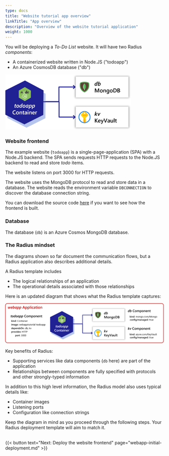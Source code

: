 ```yaml
---
type: docs
title: "Website tutorial app overview"
linkTitle: "App overview"
description: "Overview of the website tutorial application"
weight: 1000
---
```


You will be deploying a *To-Do List* website. It will have two Radius *components*:

- A containerized website written in Node.JS ("todoapp")
- An Azure CosmosDB database ("db")


<img src="todoapp-diagram.png" width=400 alt="Simple app diagram">

### Website frontend

The example website (`todoapp`) is a single-page-application (SPA) with a Node.JS backend. The SPA sends requests HTTP requests to the Node.JS backend to read and store *todo* items.

The website listens on port 3000 for HTTP requests. 

The website uses the MongoDB protocol to read and store data in a database. The website reads the environment variable `DBCONNECTION` to discover the database connection string.

You can download the source code [here](/tutorial/webapp.zip) if you want to see how the frontend is built.

### Database

The database (`db`) is an Azure Cosmos MongoDB database.

### The Radius mindset

The diagrams shown so far document the communication flows, but a Radius application also describes additional details. 

A Radius template includes 

- The logical relationships of an application 
- The operational details associated with those relationships 

Here is an updated diagram that shows what the Radius template captures:

<img src="todoapp-appdiagram.png" width=600 alt="App diagram with descriptions of all the details and relationships."><br />

Key benefits of Radius:

- Supporting services like data components (`db` here) are part of the application
- Relationships between components are fully specified with protocols and other strongly-typed information

In addition to this high level information, the Radius model also uses typical details like:

- Container images
- Listening ports
- Configuration like connection strings

Keep the diagram in mind as you proceed through the following steps. Your Radius deployment template will aim to match it. 


<br>{{< button text="Next: Deploy the website frontend" page="webapp-initial-deployment.md" >}}

